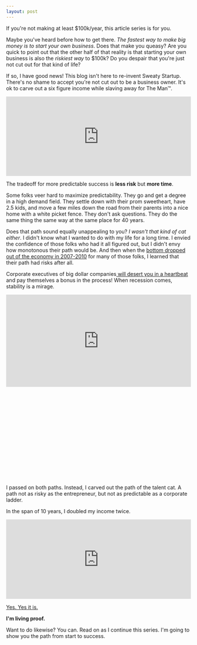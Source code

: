 ```yaml
---
layout: post
---
```

If you're not making at least $100k/year, this article series is for you.

Maybe you've heard before how to get there. _The fastest way to make big money is to start your own business_. Does that make you queasy? Are you quick to point out that the other half of that reality is that starting your own business is also the _riskiest way_ to $100k? Do you despair that you're just not cut out for that kind of life?

If so, I have good news! This blog isn't here to re-invent <h href="https://sweatystartup.com/">Sweaty Startup</a>. There's no shame to accept you're not cut out to be a business owner. It's ok to carve out a six figure income while slaving away for The Man™.

<div style="width:100%;height:0;padding-bottom:43%;position:relative;"><iframe src="http://theman.pt/wp-content/uploads/2016/05/themangif-1.gif" width="100%" height="100%" style="position:absolute" frameBorder="0" allowFullScreen></iframe></div>

The tradeoff for more predictable success is **less risk** but **more time**.

Some folks veer hard to maximize predictability. They go and get a degree in a high demand field. They settle down with their prom sweetheart, have 2.5 kids, and move a few miles down the road from their parents into a nice home with a white picket fence. They don't ask questions. They do the same thing the same way at the same place for 40 years.

Does that path sound equally unappealing to you? _I wasn't that kind of cat either_. I didn't know what I wanted to do with my life for a long time. I envied the confidence of those folks who had it all figured out, but I didn't envy how monotonous their path would be. And then when the <a href="https://en.wikipedia.org/wiki/Job_losses_caused_by_the_Great_Recession">bottom dropped out of the economy in 2007-2010</a> for many of those folks, I learned that their path had risks after all.

Corporate executives of big dollar companies<a href="https://www.theatlantic.com/business/archive/2012/05/its-golden-parachute-season/328115/"> will desert you in a heartbeat </a> and pay themselves a bonus in the process! When recession comes, stability is a mirage.

<div style="width:100%;height:0;padding-bottom:100%;position:relative;"><iframe src="https://giphy.com/embed/l41lVeag0sl65q5AQ" width="100%" height="50%" style="position:absolute" frameBorder="0" class="giphy-embed" allowFullScreen></iframe></div>


I passed on both paths. Instead, I carved out the path of the talent cat. A path not as risky as the entrepreneur, but not as predictable as a corporate ladder.

In the span of 10 years, I doubled my income twice.

<div style="width:100%;height:0;padding-bottom:43%;position:relative;"><iframe src="https://giphy.com/embed/MkZRLZwPT0ZPy" width="100%" height="100%" style="position:absolute" frameBorder="0" class="giphy-embed" allowFullScreen></iframe></div><p><a href="https://giphy.com/gifs/star-jake-story-MkZRLZwPT0ZPy">Yes. Yes it is.</a></p>

**I'm living proof.**

Want to do likewise? You can. Read on as I continue this series. I'm going to show you the path from start to success.
